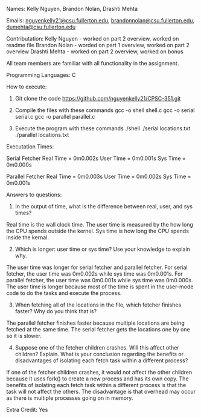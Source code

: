 Names: Kelly Nguyen, Brandon Nolan, Drashti Mehta
 
Emails: nguyenkelly21@csu.fullerton.edu, brandonnolan@csu.fullerton.edu, dumehta@csu.fullerton.edu

Contributation: 
  Kelly Nguyen - worked on part 2 overview, worked on readme file
  Brandon Nolan - worded on part 1 overview, worked on part 2 overview
  Drashti Mehta - worked on part 2 overview, worked on bonus

All team members are familiar with all functionality in the assignment.

Programming Languages: C

How to execute: 

 1. Git clone the code https://github.com/nguyenkelly21/CPSC-351.git
  
 2. Compile the files with these commands
    gcc -o shell shell.c
    gcc -o serial serial.c
    gcc -o parallel parallel.c
    
 3. Execute the program with these commands
    ./shell
    ./serial locations.txt
    ./parallel locations.txt

Executation Times:

Serial Fetcher 
  Real Time = 0m0.002s
  User Time = 0m0.001s
  Sys Time = 0m0.000s
                 
Parallel Fetcher
  Real Time = 0m0.003s
  User Time = 0m0.002s
  Sys Time = 0m0.001s

Answers to questions: 
  1. In the output of time, what is the difference between real, user, and sys times?

Real time is the wall clock time. The user time is measured by the how long the CPU spends outside the kernel. Sys time is how long the CPU spends inside the kernal.

  2. Which is longer: user time or sys time? Use your knowledge to explain why.

The user time was longer for serial fetcher and parallel fetcher. For serial fetcher, the user time was 0m0.002s while sys time was 0m0.001s. For parallel fetcher, the user time was 0m0.001s while sys time was 0m0.000s. The user time is longer because most of the time is spent in the user-mode code to do the tasks and execute the process.

  3. When fetching all of the locations in the file, which fetcher finishes faster? Why do you think that is?

The parallel fetcher finishes faster because multiple locations are being fetched at the same time. The serial fetcher gets the locations one by one so it is slower.

  4. Suppose one of the fetcher children crashes. Will this affect other children? Explain.
  What is your conclusion regarding the benefits or disadvantages of isolating each fetch
  task within a different process?

If one of the fetcher children crashes, it would not affect the other children because it uses fork() to create a new process and has its own copy. The benefits of isolating each fetch task within a different process is that the task will not affect the others. The disadvantage is that overhead may occur as there is multiple processes going on in memory.

Extra Credit: Yes
